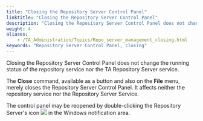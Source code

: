 ```yaml
--- 
title: "Closing the Repository Server Control Panel"
linktitle: "Closing the Repository Server Control Panel"
description: "Closing the Repository Server Control Panel does not change the running status of the repository service nor the TA Repository Server service."
weight: 4
aliases: 
    - /TA_Administration/Topics/Repo_server_management_closing.html
keywords: "Repository Server Control Panel, closing"
---
```


Closing the Repository Server Control Panel does not change the running status of the repository service nor the TA Repository Server service.

The **Close** command, available as a button and also on the **File** menu, merely closes the Repository Server Control Panel. It affects neither the repository service nor the Repository Server Service.

The control panel may be reopened by double-clicking the Repository Server's icon ![](/images/TA_Administration/Images/admin_RS_icn_RSrunning.png) in the Windows notification area.




